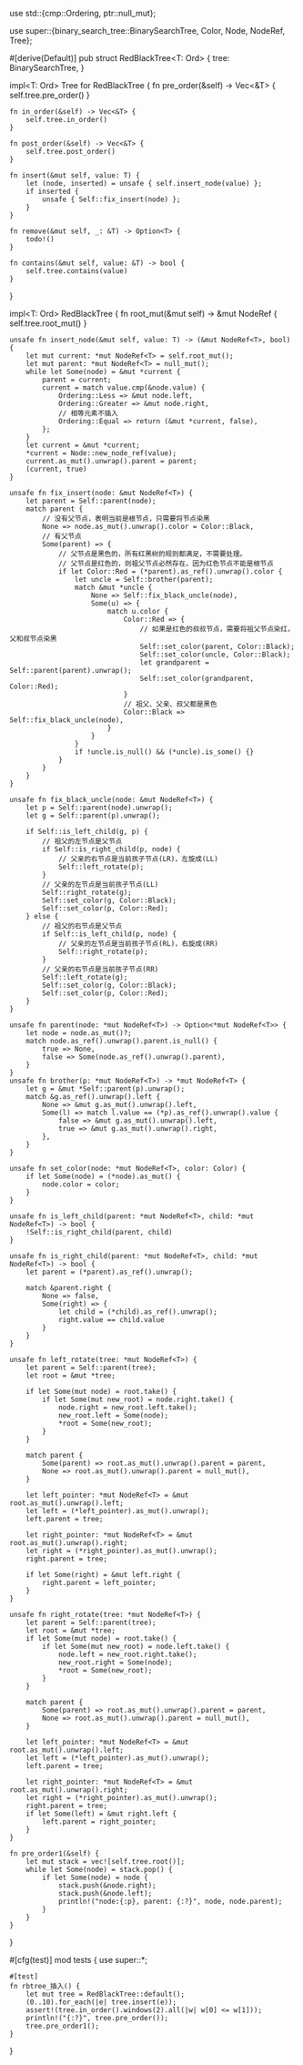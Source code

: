 use std::{cmp::Ordering, ptr::null_mut};

use super::{binary_search_tree::BinarySearchTree, Color, Node, NodeRef, Tree};

#[derive(Default)]
pub struct RedBlackTree<T: Ord> {
    tree: BinarySearchTree<T>,
}

impl<T: Ord> Tree<T> for RedBlackTree<T> {
    fn pre_order(&self) -> Vec<&T> {
        self.tree.pre_order()
    }

    fn in_order(&self) -> Vec<&T> {
        self.tree.in_order()
    }

    fn post_order(&self) -> Vec<&T> {
        self.tree.post_order()
    }

    fn insert(&mut self, value: T) {
        let (node, inserted) = unsafe { self.insert_node(value) };
        if inserted {
            unsafe { Self::fix_insert(node) };
        }
    }

    fn remove(&mut self, _: &T) -> Option<T> {
        todo!()
    }

    fn contains(&mut self, value: &T) -> bool {
        self.tree.contains(value)
    }
}

impl<T: Ord> RedBlackTree<T> {
    fn root_mut(&mut self) -> &mut NodeRef<T> {
        self.tree.root_mut()
    }

    unsafe fn insert_node(&mut self, value: T) -> (&mut NodeRef<T>, bool) {
        let mut current: *mut NodeRef<T> = self.root_mut();
        let mut parent: *mut NodeRef<T> = null_mut();
        while let Some(node) = &mut *current {
            parent = current;
            current = match value.cmp(&node.value) {
                Ordering::Less => &mut node.left,
                Ordering::Greater => &mut node.right,
                // 相等元素不插入
                Ordering::Equal => return (&mut *current, false),
            };
        }
        let current = &mut *current;
        *current = Node::new_node_ref(value);
        current.as_mut().unwrap().parent = parent;
        (current, true)
    }

    unsafe fn fix_insert(node: &mut NodeRef<T>) {
        let parent = Self::parent(node);
        match parent {
            // 没有父节点，表明当前是根节点，只需要将节点染黑
            None => node.as_mut().unwrap().color = Color::Black,
            // 有父节点
            Some(parent) => {
                // 父节点是黑色的，所有红黑树的规则都满足，不需要处理。
                // 父节点是红色的，则祖父节点必然存在，因为红色节点不能是根节点
                if let Color::Red = (*parent).as_ref().unwrap().color {
                    let uncle = Self::brother(parent);
                    match &mut *uncle {
                        None => Self::fix_black_uncle(node),
                        Some(u) => {
                            match u.color {
                                Color::Red => {
                                    // 如果是红色的叔叔节点，需要将祖父节点染红，父和叔节点染黑
                                    Self::set_color(parent, Color::Black);
                                    Self::set_color(uncle, Color::Black);
                                    let grandparent = Self::parent(parent).unwrap();
                                    Self::set_color(grandparent, Color::Red);
                                }
                                // 祖父、父亲、叔父都是黑色
                                Color::Black => Self::fix_black_uncle(node),
                            }
                        }
                    }
                    if !uncle.is_null() && (*uncle).is_some() {}
                }
            }
        }
    }

    unsafe fn fix_black_uncle(node: &mut NodeRef<T>) {
        let p = Self::parent(node).unwrap();
        let g = Self::parent(p).unwrap();

        if Self::is_left_child(g, p) {
            // 祖父的左节点是父节点
            if Self::is_right_child(p, node) {
                // 父亲的右节点是当前孩子节点(LR)，左旋成(LL)
                Self::left_rotate(p);
            }
            // 父亲的左节点是当前孩子节点(LL)
            Self::right_rotate(g);
            Self::set_color(g, Color::Black);
            Self::set_color(p, Color::Red);
        } else {
            // 祖父的右节点是父节点
            if Self::is_left_child(p, node) {
                // 父亲的左节点是当前孩子节点(RL)，右旋成(RR)
                Self::right_rotate(p);
            }
            // 父亲的右节点是当前孩子节点(RR)
            Self::left_rotate(g);
            Self::set_color(g, Color::Black);
            Self::set_color(p, Color::Red);
        }
    }

    unsafe fn parent(node: *mut NodeRef<T>) -> Option<*mut NodeRef<T>> {
        let node = node.as_mut()?;
        match node.as_ref().unwrap().parent.is_null() {
            true => None,
            false => Some(node.as_ref().unwrap().parent),
        }
    }
    unsafe fn brother(p: *mut NodeRef<T>) -> *mut NodeRef<T> {
        let g = &mut *Self::parent(p).unwrap();
        match &g.as_ref().unwrap().left {
            None => &mut g.as_mut().unwrap().left,
            Some(l) => match l.value == (*p).as_ref().unwrap().value {
                false => &mut g.as_mut().unwrap().left,
                true => &mut g.as_mut().unwrap().right,
            },
        }
    }

    unsafe fn set_color(node: *mut NodeRef<T>, color: Color) {
        if let Some(node) = (*node).as_mut() {
            node.color = color;
        }
    }

    unsafe fn is_left_child(parent: *mut NodeRef<T>, child: *mut NodeRef<T>) -> bool {
        !Self::is_right_child(parent, child)
    }

    unsafe fn is_right_child(parent: *mut NodeRef<T>, child: *mut NodeRef<T>) -> bool {
        let parent = (*parent).as_ref().unwrap();

        match &parent.right {
            None => false,
            Some(right) => {
                let child = (*child).as_ref().unwrap();
                right.value == child.value
            }
        }
    }

    unsafe fn left_rotate(tree: *mut NodeRef<T>) {
        let parent = Self::parent(tree);
        let root = &mut *tree;

        if let Some(mut node) = root.take() {
            if let Some(mut new_root) = node.right.take() {
                node.right = new_root.left.take();
                new_root.left = Some(node);
                *root = Some(new_root);
            }
        }

        match parent {
            Some(parent) => root.as_mut().unwrap().parent = parent,
            None => root.as_mut().unwrap().parent = null_mut(),
        }

        let left_pointer: *mut NodeRef<T> = &mut root.as_mut().unwrap().left;
        let left = (*left_pointer).as_mut().unwrap();
        left.parent = tree;

        let right_pointer: *mut NodeRef<T> = &mut root.as_mut().unwrap().right;
        let right = (*right_pointer).as_mut().unwrap();
        right.parent = tree;

        if let Some(right) = &mut left.right {
            right.parent = left_pointer;
        }
    }

    unsafe fn right_rotate(tree: *mut NodeRef<T>) {
        let parent = Self::parent(tree);
        let root = &mut *tree;
        if let Some(mut node) = root.take() {
            if let Some(mut new_root) = node.left.take() {
                node.left = new_root.right.take();
                new_root.right = Some(node);
                *root = Some(new_root);
            }
        }

        match parent {
            Some(parent) => root.as_mut().unwrap().parent = parent,
            None => root.as_mut().unwrap().parent = null_mut(),
        }

        let left_pointer: *mut NodeRef<T> = &mut root.as_mut().unwrap().left;
        let left = (*left_pointer).as_mut().unwrap();
        left.parent = tree;

        let right_pointer: *mut NodeRef<T> = &mut root.as_mut().unwrap().right;
        let right = (*right_pointer).as_mut().unwrap();
        right.parent = tree;
        if let Some(left) = &mut right.left {
            left.parent = right_pointer;
        }
    }

    fn pre_order1(&self) {
        let mut stack = vec![self.tree.root()];
        while let Some(node) = stack.pop() {
            if let Some(node) = node {
                stack.push(&node.right);
                stack.push(&node.left);
                println!("node:{:p}, parent: {:?}", node, node.parent);
            }
        }
    }
}

#[cfg(test)]
mod tests {
    use super::*;

    #[test]
    fn rbtree_插入() {
        let mut tree = RedBlackTree::default();
        (0..10).for_each(|e| tree.insert(e));
        assert!(tree.in_order().windows(2).all(|w| w[0] <= w[1]));
        println!("{:?}", tree.pre_order());
        tree.pre_order1();
    }
}
